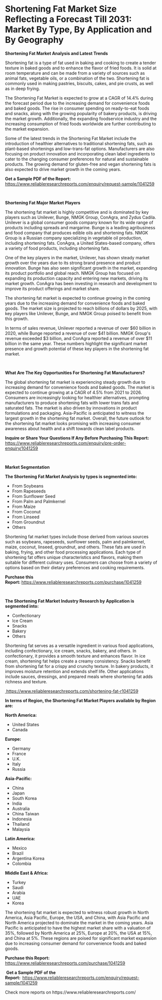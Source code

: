 <p><h1>Shortening Fat Market Size Reflecting a Forecast Till 2031: Market By Type, By Application and By Geography</h1></p><p><strong>Shortening Fat Market Analysis and Latest Trends</strong></p>
<p><p>Shortening fat is a type of fat used in baking and cooking to create a tender texture in baked goods and to enhance the flavor of fried foods. It is solid at room temperature and can be made from a variety of sources such as animal fats, vegetable oils, or a combination of the two. Shortening fat is commonly used in making pastries, biscuits, cakes, and pie crusts, as well as in deep frying.</p><p>The Shortening Fat Market is expected to grow at a CAGR of 14.4% during the forecast period due to the increasing demand for convenience foods and baked goods. The rise in consumer spending on ready-to-eat foods and snacks, along with the growing popularity of bakery products, is driving the market growth. Additionally, the expanding foodservice industry and the increasing consumption of fried foods worldwide are further contributing to the market expansion.</p><p>Some of the latest trends in the Shortening Fat Market include the introduction of healthier alternatives to traditional shortening fats, such as plant-based shortenings and low-trans-fat options. Manufacturers are also focusing on product innovation and incorporating clean label ingredients to cater to the changing consumer preferences for natural and sustainable products. The growing demand for gluten-free and vegan shortening fats is also expected to drive market growth in the coming years.</p></p>
<p><strong>Get a Sample PDF of the Report:&nbsp;</strong> <a href="https://www.reliableresearchreports.com/enquiry/request-sample/1041259">https://www.reliableresearchreports.com/enquiry/request-sample/1041259</a></p>
<p>&nbsp;</p>
<p><strong>Shortening Fat Major Market Players</strong></p>
<p><p>The shortening fat market is highly competitive and is dominated by key players such as Unilever, Bunge, NMGK Group, ConAgra, and Zydus Cadila. Unilever is a global consumer goods company known for its wide range of products including spreads and margarine. Bunge is a leading agribusiness and food company that produces edible oils and shortening fats. NMGK Group is a Russian company specializing in vegetable oil production, including shortening fats. ConAgra, a United States-based company, offers a variety of food products, including shortening fats.</p><p>One of the key players in the market, Unilever, has shown steady market growth over the years due to its strong brand presence and product innovation. Bunge has also seen significant growth in the market, expanding its product portfolio and global reach. NMGK Group has focused on expanding its production capacity and entering new markets, driving its market growth. ConAgra has been investing in research and development to improve its product offerings and market share.</p><p>The shortening fat market is expected to continue growing in the coming years due to the increasing demand for convenience foods and baked goods. The market size is projected to reach billions of dollars by 2025, with key players like Unilever, Bunge, and NMGK Group poised to benefit from this growth.</p><p>In terms of sales revenue, Unilever reported a revenue of over $60 billion in 2020, while Bunge reported a revenue of over $41 billion. NMGK Group's revenue exceeded $3 billion, and ConAgra reported a revenue of over $11 billion in the same year. These numbers highlight the significant market presence and growth potential of these key players in the shortening fat market.</p></p>
<p>&nbsp;</p>
<p><strong>What Are The Key Opportunities For Shortening Fat Manufacturers?</strong></p>
<p><p>The global shortening fat market is experiencing steady growth due to increasing demand for convenience foods and baked goods. The market is expected to continue growing at a CAGR of 4.5% from 2021 to 2026. Consumers are increasingly looking for healthier alternatives, prompting manufacturers to produce shortening fats with lower trans fats and saturated fats. The market is also driven by innovations in product formulations and packaging. Asia-Pacific is anticipated to witness the largest growth in the shortening fat market. Overall, the future outlook for the shortening fat market looks promising with increasing consumer awareness about health and a shift towards clean label products.</p></p>
<p><strong>Inquire or Share Your Questions If Any Before Purchasing This Report:</strong> <a href="https://www.reliableresearchreports.com/enquiry/pre-order-enquiry/1041259">https://www.reliableresearchreports.com/enquiry/pre-order-enquiry/1041259</a></p>
<p>&nbsp;</p>
<p><strong>Market Segmentation</strong></p>
<p><strong>The Shortening Fat Market Analysis by types is segmented into:</strong></p>
<p><ul><li>From Soybeans</li><li>From Rapeseeds</li><li>From Sunflower Seed</li><li>From Palm and Palmkernel</li><li>From Maize</li><li>From Coconut</li><li>From Linseed</li><li>From Groundnut</li><li>Others</li></ul></p>
<p><p>Shortening fat market types include those derived from various sources such as soybeans, rapeseeds, sunflower seeds, palm and palmkernel, maize, coconut, linseed, groundnut, and others. These fats are used in baking, frying, and other food processing applications. Each type of shortening fat offers unique characteristics and flavors, making them suitable for different culinary uses. Consumers can choose from a variety of options based on their dietary preferences and cooking requirements.</p></p>
<p><strong>Purchase this Report:&nbsp;</strong><a href="https://www.reliableresearchreports.com/purchase/1041259">https://www.reliableresearchreports.com/purchase/1041259</a></p>
<p>&nbsp;</p>
<p><strong>The Shortening Fat Market Industry Research by Application is segmented into:</strong></p>
<p><ul><li>Confectionary</li><li>Ice Cream</li><li>Snacks</li><li>Bakery</li><li>Others</li></ul></p>
<p><p>Shortening fat serves as a versatile ingredient in various food applications, including confectionary, ice cream, snacks, bakery, and others. In confectionary, it provides a smooth texture and enhances flavor. In ice cream, shortening fat helps create a creamy consistency. Snacks benefit from shortening fat for a crispy and crunchy texture. In bakery products, it improves moisture retention and extends shelf life. Other applications include sauces, dressings, and prepared meals where shortening fat adds richness and texture.</p></p>
<p><a href="https://www.reliableresearchreports.com/shortening-fat-r1041259">&nbsp;https://www.reliableresearchreports.com/shortening-fat-r1041259</a></p>
<p><strong>In terms of Region, the Shortening Fat Market Players available by Region are:</strong></p>
<p>
    <p> <strong> North America: </strong>
        <ul>
            <li>United States</li>
            <li>Canada</li>
        </ul>
        </p> 
    <p> <strong> Europe: </strong>
        <ul>
            <li>Germany</li>
            <li>France</li>
            <li>U.K.</li>
            <li>Italy</li>
            <li>Russia</li>
        </ul>
        </p> 
    <p> <strong> Asia-Pacific: </strong>
        <ul>
            <li>China</li>
            <li>Japan</li>
            <li>South Korea</li>
            <li>India</li>
            <li>Australia</li>
            <li>China Taiwan</li>
            <li>Indonesia</li>
            <li>Thailand</li>
            <li>Malaysia</li>
        </ul>
        </p> 
    <p> <strong> Latin America: </strong>
        <ul>
            <li>Mexico</li>
            <li>Brazil</li>
            <li>Argentina Korea</li>
            <li>Colombia</li>
        </ul>
        </p> 
    <p> <strong> Middle East & Africa: </strong>
        <ul>
            <li>Turkey</li>
            <li>Saudi</li>
            <li>Arabia</li>
            <li>UAE</li>
            <li>Korea</li>
        </ul>
    </p>
    </p>
<p><p>The shortening fat market is expected to witness robust growth in North America, Asia Pacific, Europe, the USA, and China, with Asia Pacific and North America projected to dominate the market in the coming years. Asia Pacific is anticipated to have the highest market share with a valuation of 35%, followed by North America at 25%, Europe at 20%, the USA at 15%, and China at 5%. These regions are poised for significant market expansion due to increasing consumer demand for convenience foods and baked goods.</p></p>
<p><strong>Purchase this Report: </strong><a href="https://www.reliableresearchreports.com/purchase/1041259">https://www.reliableresearchreports.com/purchase/1041259</a></p>
<p>&nbsp;<strong>Get a Sample PDF of the Report:&nbsp;&nbsp;</strong><a href="https://www.reliableresearchreports.com/enquiry/request-sample/1041259">https://www.reliableresearchreports.com/enquiry/request-sample/1041259</a></p>
<p><strong></strong></p>
<p>Check more reports on https://www.reliableresearchreports.com/</p>